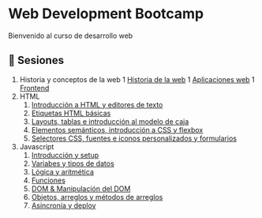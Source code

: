 # Web Development Bootcamp

Bienvenido al curso de desarrollo web

## :bookmark_tabs: Sesiones
1. Historia y conceptos de la web
    1 [Historia de la web](pre-curso/modulo_1/sesion_1.1)
    1 [Aplicaciones web](pre-curso/modulo_1/sesion_1.2)
    1 [Frontend](pre-curso/modulo_1/sesion_1.3)
2. HTML  
    1. [Introducción a HTML y editores de texto](pre-curso/modulo_2/sesion_2.1.1)
    2. [Etiquetas HTML básicas](pre-curso/modulo_2/sesion_2.1.2)
    3. [Layouts, tablas e introducción al modelo de caja](pre-curso/modulo_2/sesion_2.1.3)
    4. [Elementos semánticos, introducción a CSS y flexbox](pre-curso/modulo_2/sesion_2.1.4)
    5. [Selectores CSS, fuentes e iconos personalizados y formularios](pre-curso/modulo_2/sesion_2.1.5)
3. Javascript
    1. [Introducción y setup](pre-curso/modulo_3/sesion_3.1)
    2. [Variabes y tipos de datos](pre-curso/modulo_3/sesion_3.2)
    3. [Lógica y aritmética](pre-curso/modulo_3/sesion_3.3)
    4. [Funciones](pre-curso/modulo_3/sesion_3.4)
    5. [DOM & Manipulación del DOM](pre-curso/modulo_3/sesion_3.5)
    6. [Objetos, arreglos y métodos de arreglos](pre-curso/modulo_3/sesion_3.6)
    7. [Asincronía y deploy](pre-curso/modulo_3/sesion_3.7)
